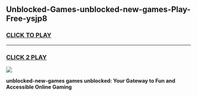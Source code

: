 
## Unblocked-Games-unblocked-new-games-Play-Free-ysjp8
<h3>
<a href="https://premium76.site?title=unblocked-new-games&ref=23A">CLICK TO PLAY</a></h3>
<hr>

<h3>
<a href="https://premium76.site?title=unblocked-new-games&ref=23A">CLICK 2 PLAY</a>
  
</h3>

<a href="https://premium76.site?title=unblocked-new-games&ref=23A"><img src="https://clearcache.store/games.png"></a>


**unblocked-new-games games unblocked: Your Gateway to Fun and Accessible Online Gaming**
